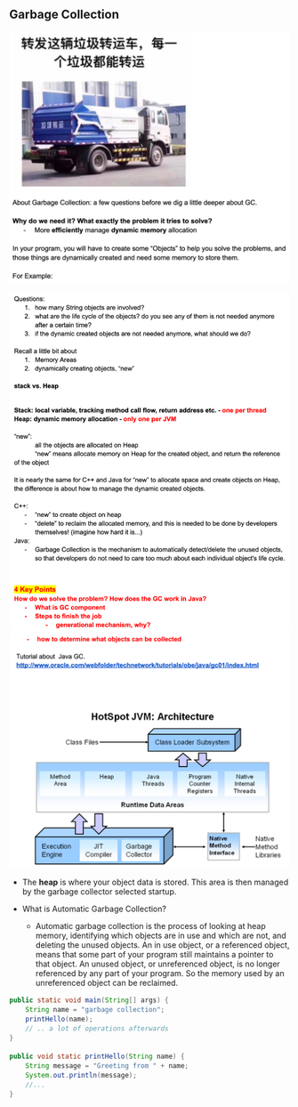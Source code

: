 ## Garbage Collection

![](img/2021-07-24-16-42-39.png)

![](img/2021-07-24-16-47-33.png)
![](img/2021-07-25-17-06-33.png)

- The **heap** is where your object data is stored. This area is then managed by the garbage 
  collector selected startup.

- What is Automatic Garbage Collection?
  - Automatic garbage collection is the process of looking at heap memory, identifying which objects
    are in use and which are not, and deleting the unused objects. An in use object, or a referenced
    object, means that some part of your program still maintains a pointer to that object. An unused
    object, or unreferenced object, is no longer referenced by any part of your program. So the 
    memory used by an unreferenced object can be reclaimed.


```java
public static void main(String[] args) {
    String name = "garbage collection";
    printHello(name);
    // .. a lot of operations afterwards
}

public void static printHello(String name) {
    String message = "Greeting from " + name;
    System.out.println(message);
    //...
}
```



